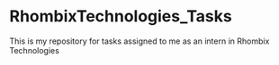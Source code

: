 # RhombixTechnologies_Tasks
This is my repository for tasks assigned to me as an intern in Rhombix Technologies
